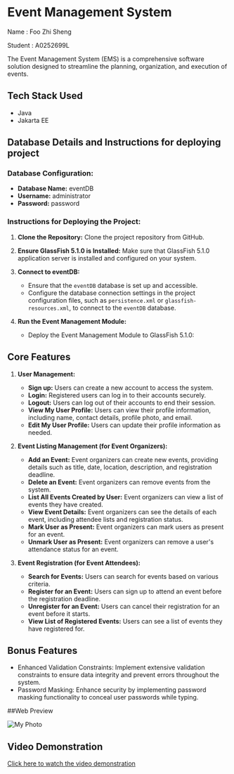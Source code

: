 # Event Management System
Name : Foo Zhi Sheng

Student : A0252699L

The Event Management System (EMS) is a comprehensive software solution designed to streamline the planning, organization, and execution of events. 

## Tech Stack Used
- Java
- Jakarta EE

## Database Details and Instructions for deploying project 

### Database Configuration:
- **Database Name:** eventDB
- **Username:** administrator
- **Password:** password

### Instructions for Deploying the Project:

1. **Clone the Repository:** Clone the project repository from GitHub.

2. **Ensure GlassFish 5.1.0 is Installed:** Make sure that GlassFish 5.1.0 application server is installed and configured on your system.

3. **Connect to eventDB:**
   - Ensure that the `eventDB` database is set up and accessible.
   - Configure the database connection settings in the project configuration files, such as `persistence.xml` or `glassfish-resources.xml`, to connect to the `eventDB` database. 
   
4. **Run the Event Management Module:**
   - Deploy the Event Management Module to GlassFish 5.1.0:
   
## Core Features

1. **User Management:**
   - **Sign up:** Users can create a new account to access the system.
   - **Login:** Registered users can log in to their accounts securely.
   - **Logout:** Users can log out of their accounts to end their session.
   - **View My User Profile:** Users can view their profile information, including name, contact details, profile photo, and email.
   - **Edit My User Profile:** Users can update their profile information as needed.

2. **Event Listing Management (for Event Organizers):**
   - **Add an Event:** Event organizers can create new events, providing details such as title, date, location, description, and registration deadline.
   - **Delete an Event:** Event organizers can remove events from the system.
   - **List All Events Created by User:** Event organizers can view a list of events they have created.
   - **View Event Details:** Event organizers can see the details of each event, including attendee lists and registration status.
   - **Mark User as Present:** Event organizers can mark users as present for an event.
   - **Unmark User as Present:** Event organizers can remove a user's attendance status for an event.

3. **Event Registration (for Event Attendees):**
   - **Search for Events:** Users can search for events based on various criteria.
   - **Register for an Event:** Users can sign up to attend an event before the registration deadline.
   - **Unregister for an Event:** Users can cancel their registration for an event before it starts.
   - **View List of Registered Events:** Users can see a list of events they have registered for.

## Bonus Features
- Enhanced Validation Constraints: Implement extensive validation constraints to ensure data integrity and prevent errors throughout the system. 
- Password Masking: Enhance security by implementing password masking functionality to conceal user passwords while typing.

##Web Preview 

![My Photo](https://drive.google.com/uc?export=download&id=1yp26sXWPCY-NdDo1xFO4AnOGXYYu4eOK)


## Video Demonstration

[Click here to watch the video demonstration](https://drive.google.com/file/d/1MNKbIlrLxCXle7rWB3vZEt6isB2u-oZZ/view?usp=sharing)




